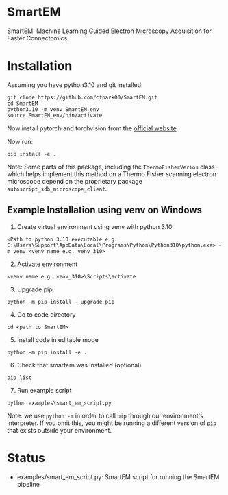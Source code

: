 # SmartEM
SmartEM: Machine Learning Guided Electron Microscopy Acquisition for Faster Connectomics

# Installation
Assuming you have python3.10 and git installed:

```
git clone https://github.com/cfpark00/SmartEM.git
cd SmartEM
python3.10 -m venv SmartEM_env
source SmartEM_env/bin/activate
```

Now install pytorch and torchvision from the [official website](https://pytorch.org/get-started/locally/)

Now run:
```
pip install -e .
```

Note: Some parts of this package, including the `ThermoFisherVerios` class which helps implement this method on a Thermo Fisher scanning electron microscope depend on the proprietary package `autoscript_sdb_microscope_client`.

## Example Installation using venv on Windows

1. Create virtual environment using venv with python 3.10
```
<Path to python 3.10 executable e.g. C:\Users\Support\AppData\Local\Programs\Python\Python310\python.exe> -m venv <venv name e.g. venv_310>
```
2. Activate environment
```
<venv name e.g. venv_310>\Scripts\activate
```
3. Upgrade pip
```
python -m pip install --upgrade pip
```
4. Go to code directory
```
cd <path to SmartEM>
```
5. Install code in editable mode
```
python -m pip install -e .
```
6. Check that smartem was installed (optional)
```
pip list
```
7. Run example script
```
python examples\smart_em_script.py
```
Note: we use `python -m` in order to call `pip` through our environment's interpreter. If you omit this, you might be running a different version of `pip` that exists outside your environment.
# Status

- examples/smart_em_script.py: SmartEM script for running the SmartEM pipeline
